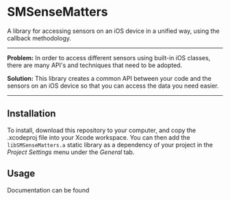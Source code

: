# SMSenseMatters
A library for accessing sensors on an iOS device in a unified way, using the callback methodology.

---

**Problem:** In order to access different sensors using built-in iOS classes, there are many API's and techniques that need to be adopted.

**Solution:** This library creates a common API between your code and the sensors on an iOS device so that you can access the data you need easier.

---

## Installation
To install, download this repository to your computer, and copy the .xcodeproj file into your Xcode workspace. You can then add the `libSMSenseMatters.a` static library as a dependency of your project in the *Project Settings* menu under the *General* tab.


## Usage 
Documentation can be found